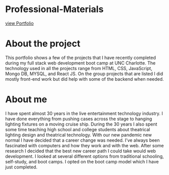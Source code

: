 # Professional-Materials
[view Portfolio](https://ccollins1975.github.io/Professional-Materials/)
 
 # About the project
 This portfolio shows a few of the projects that I have recently completed during my full stack web development boot camp at UNC Charlotte. The technology used in all the projects range from HTML, CSS, JavaScript, Mongo DB, MYSQL, and React JS. On the group projects that are listed I did mostly front-end work but did help with some of the backend when needed.
 # About me
I have spent almost 30 years in the live entertainment technology industry. I have done everything from pushing cases across the stage to hanging lighting fixtures on a moving cruise ship. During the 30 years I also spent some time teaching high school and college students about theatrical lighting design and theatrical technology. With our new pandemic new normal I have decided that a career change was needed. I’ve always been fascinated with computers and how they work and with the web. After some research I decided that the best new career path I could take would web development. I looked at several different options from traditional schooling, self-study, and boot camps. I opted on the boot camp model which I have just completed.

 
 

